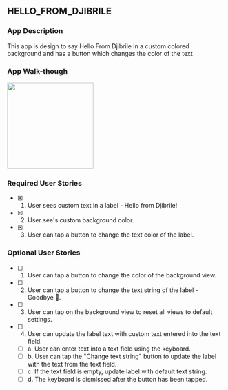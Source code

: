 ## HELLO_FROM_DJIBRILE

### App Description
This app is design to say Hello From Djibrile in a custom colored background and has a button which changes the color of the text

### App Walk-though

<img src=http://g.recordit.co/SvwSAEJVEd.gif width=200><br>

### Required User Stories
- [x] 1. User sees custom text in a label - Hello from Djibrile!
- [x] 2. User see's custom background color.
- [x] 3. User can tap a button to change the text color of the label.

### Optional User Stories
- [ ] 1. User can tap a button to change the color of the background view.
- [ ] 2. User can tap a button to change the text string of the label - Goodbye 👋.
- [ ] 3. User can tap on the background view to reset all views to default settings.
- [ ] 4. User can update the label text with custom text entered into the text field.
   - [ ] a. User can enter text into a text field using the keyboard.
   - [ ] b. User can tap the "Change text string" button to update the label with the text from the text field.
   - [ ] c. If the text field is empty, update label with default text string.
   - [ ] d. The keyboard is dismissed after the button has been tapped.
